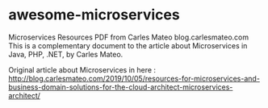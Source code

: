 # awesome-microservices
Microservices Resources PDF from Carles Mateo blog.carlesmateo.com
This is a complementary document to the article about Microservices in Java, PHP, .NET, by Carles Mateo.

Original article about Microservices in here :
http://blog.carlesmateo.com/2019/10/05/resources-for-microservices-and-business-domain-solutions-for-the-cloud-architect-microservices-architect/
